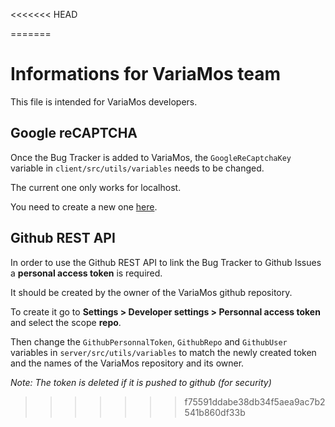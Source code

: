 <<<<<<< HEAD


=======
# Informations for VariaMos team
This file is intended for VariaMos developers.

## Google reCAPTCHA
Once the Bug Tracker is added to VariaMos, the `GoogleReCaptchaKey` variable in `client/src/utils/variables` needs to be changed.

The current one only works for localhost.

You need to create a new one [here](https://www.google.com/recaptcha/admin/create).

## Github REST API
In order to use the Github REST API to link the Bug Tracker to Github Issues a **personal access token** is required.

It should be created by the owner of the VariaMos github repository.

To create it go to **Settings > Developer settings > Personnal access token** and select the scope **repo**.

Then change the `GithubPersonnalToken`, `GithubRepo` and `GithubUser` variables in `server/src/utils/variables` to match the newly created token and the names of the VariaMos repository and its owner.

*Note: The token is deleted if it is pushed to github (for security)*
>>>>>>> f75591ddabe38db34f5aea9ac7b2541b860df33b
